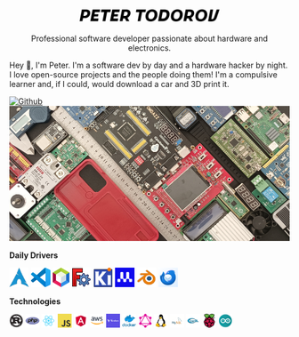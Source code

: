 <h2 align="center">
    <a href="https://peterprototypes.com" target="_blank">
        <picture>
            <source media="(prefers-color-scheme: dark)" srcset="./assets/header-dark.png">
            <img width="50%" alt="Peter Todorov" src="./assets/header-light.png">
        </picture>
    </a>
</h2>

<p align="center">Professional software developer passionate about hardware and electronics.</p>

Hey 👋, I'm Peter. I'm a software dev by day and a hardware hacker by night. I love open-source projects and the people doing them! I'm a compulsive learner and, if I could, would download a car and 3D print it.

[![Github](https://img.shields.io/github/followers/peterprototypes?label=Follow%20Me&style=social)](https://github.com/peterprototypes)
<img alt="Cover Photo" src="./assets/cover.jpg">

**Daily Drivers**

<code><img height="35" alt="Arch Linux" title="Arch Linux" src="./assets/arch.png"></code>
<code><img height="35" alt="VSCode" title="VSCode" src="./assets/vscode.png"></code>
<code><img height="35" alt="NetBeans" title="NetBeans" src="./assets/NetBeans.svg"></code>
<code><img height="35" alt="FreeCAD" title="FreeCAD" src="./assets/freecad.png"></code>
<code><img height="35" alt="KiCad" title="KiCad" src="./assets/kicad.png"></code>
<code><img height="35" alt="Cura" title="Cura" src="./assets/cura.png"></code>
<code><img height="35" alt="Blender" title="Blender" src="./assets/blender.png"></code>
<code><img height="35" alt="Thunderbird" title="Thunderbird" src="./assets/thunderbird.png"></code>

**Technologies**

<code><img height="25" alt="Rust" title="Rust" src="https://raw.githubusercontent.com/github/explore/80688e429a7d4ef2fca1e82350fe8e3517d3494d/topics/rust/rust.png"></code>
<code><img height="25" alt="PHP" title="PHP" src="https://raw.githubusercontent.com/github/explore/80688e429a7d4ef2fca1e82350fe8e3517d3494d/topics/php/php.png"></code>
<code><img height="25" alt="React" title="React" src="https://raw.githubusercontent.com/github/explore/5c058a388828bb5fde0bcafd4bc867b5bb3f26f3/topics/react/react.png"></code>
<code><img height="25" alt="javascript" title="javascript" src="https://raw.githubusercontent.com/github/explore/80688e429a7d4ef2fca1e82350fe8e3517d3494d/topics/javascript/javascript.png"></code>
<code><img height="25" alt="Angular" title="Angular" src="https://raw.githubusercontent.com/github/explore/80688e429a7d4ef2fca1e82350fe8e3517d3494d/topics/angular/angular.png"></code>
<code><img height="25" alt="AWS" title="AWS" src="https://raw.githubusercontent.com/github/explore/80688e429a7d4ef2fca1e82350fe8e3517d3494d/topics/aws/aws.png"></code>
<code><img height="25" alt="Terraform" title="Terraform" src="https://raw.githubusercontent.com/github/explore/80688e429a7d4ef2fca1e82350fe8e3517d3494d/topics/terraform/terraform.png"></code>
<code><img height="25" alt="Docker" title="Docker" src="https://raw.githubusercontent.com/github/explore/80688e429a7d4ef2fca1e82350fe8e3517d3494d/topics/docker/docker.png"></code>
<code><img height="25" alt="GraphQL" title="GraphQL" src="https://raw.githubusercontent.com/github/explore/80688e429a7d4ef2fca1e82350fe8e3517d3494d/topics/graphql/graphql.png"></code>
<code><img height="25" alt="Linux" title="Linux" src="https://raw.githubusercontent.com/github/explore/80688e429a7d4ef2fca1e82350fe8e3517d3494d/topics/linux/linux.png"></code>
<code><img height="25" alt="MySQL" title="MySQL" src="https://raw.githubusercontent.com/github/explore/80688e429a7d4ef2fca1e82350fe8e3517d3494d/topics/mysql/mysql.png"></code>
<code><img height="25" alt="OpenGL" title="OpenGL" src="https://raw.githubusercontent.com/github/explore/80688e429a7d4ef2fca1e82350fe8e3517d3494d/topics/opengl/opengl.png"></code>
<code><img height="25" alt="Raspberry Pi" title="Raspberry Pi" src="https://raw.githubusercontent.com/github/explore/80688e429a7d4ef2fca1e82350fe8e3517d3494d/topics/raspberry-pi/raspberry-pi.png"></code>
<code><img height="25" alt="Arduino" title="Arduino" src="https://raw.githubusercontent.com/github/explore/80688e429a7d4ef2fca1e82350fe8e3517d3494d/topics/arduino/arduino.png"></code>

